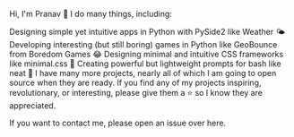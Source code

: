 Hi, I'm Pranav 👋
I do many things, including:

Designing simple yet intuitive apps in Python with PySide2 like Weather 🌤
Developing interesting (but still boring) games in Python like GeoBounce from Boredom Games 😂
Designing minimal and intuitive CSS frameworks like minimal.css 🤔
Creating powerful but lightweight prompts for bash like neat 🤪
I have many more projects, nearly all of which I am going to open source when they are ready. If you find any of my projects inspiring, revolutionary, or interesting, please give them a ⭐️ so I know they are appreciated.

If you want to contact me, please open an issue over here.
